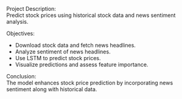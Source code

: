 Project Description:  
Predict stock prices using historical stock data and news sentiment analysis.

Objectives:
- Download stock data and fetch news headlines.
- Analyze sentiment of news headlines.
- Use LSTM to predict stock prices.
- Visualize predictions and assess feature importance.

Conclusion:  
The model enhances stock price prediction by incorporating news sentiment along with historical data.
